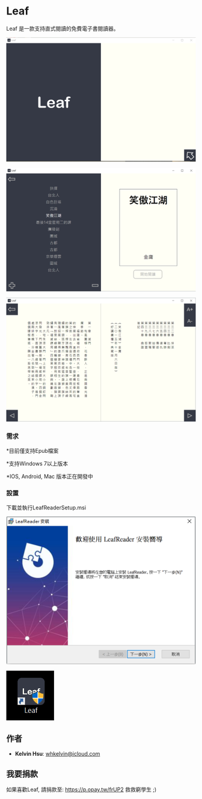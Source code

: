 # Leaf
Leaf 是一款支持直式閱讀的免費電子書閱讀器。 

![alt text](https://raw.githubusercontent.com/whkelvin/Leaf/master/Demo/Leaf_1.png)

![alt text](https://raw.githubusercontent.com/whkelvin/Leaf/master/Demo/Leaf_2.png)

![alt text](https://raw.githubusercontent.com/whkelvin/Leaf/master/Demo/Leaf_3.png)

### 需求

*目前僅支持Epub檔案

*支持Windows 7以上版本

*IOS, Android, Mac 版本正在開發中

### 設置
下載並執行LeafReaderSetup.msi

![alt text](https://raw.githubusercontent.com/whkelvin/Leaf/master/Demo/Leaf_0.png)

![alt text](https://raw.githubusercontent.com/whkelvin/Leaf/master/Demo/Leaf_5.png)

## 作者

* **Kelvin Hsu**: whkelvin@icloud.com

## 我要捐款
如果喜歡Leaf, 請捐款至: https://p.opay.tw/frUP2 救救窮學生 ;)
